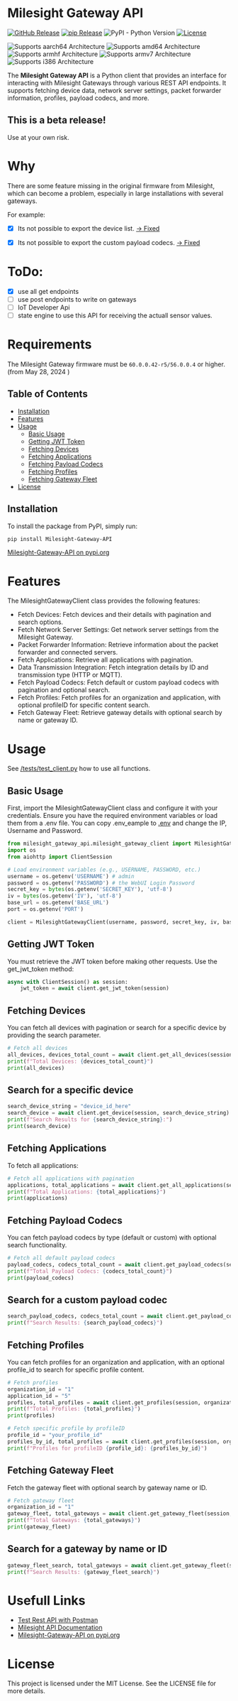 # Milesight Gateway API


[![GitHub Release][release-shield]][release]
[![pip Release][pip-release-shield]][pip-release]
![PyPI - Python Version](https://img.shields.io/pypi/pyversions/Milesight-Gateway-API)
[![License][license-shield]](LICENSE.md)

![Supports aarch64 Architecture][aarch64-shield]
![Supports amd64 Architecture][amd64-shield]
![Supports armhf Architecture][armhf-shield]
![Supports armv7 Architecture][armv7-shield]
![Supports i386 Architecture][i386-shield]

The **Milesight Gateway API** is a Python client that provides an interface for interacting with  Milesight Gateways through various REST API endpoints. 
It supports fetching device data, network server settings, packet forwarder information, profiles, payload codecs, and more.

## This is a beta release!

Use at your own risk.

# Why
There are some feature missing in the original firmware from Milesight, which can become a problem, especially in large installations with several gateways.

For example:
- [x] Its not possible to export the device list. [-> Fixed](https://github.com/corgan2222/Milesight-Gateway-API/blob/main/examples/export_devices.py)
- [x] Its not possible to export the custom payload codecs. [-> Fixed](https://github.com/corgan2222/Milesight-Gateway-API/blob/main/examples/export_custom_codec.py) 



# ToDo:
- [x] use all get endpoints
- [ ] use post endpoints to write on gateways
- [ ] IoT Developer Api
- [ ] state engine to use this API for receiving the actuall sensor values. 

# Requirements

The Milesight Gateway firmware must be ```60.0.0.42-r5/56.0.0.4``` or higher. (from May 28, 2024 )


## Table of Contents

- [Installation](#installation)
- [Features](#features)
- [Usage](#usage)
  - [Basic Usage](#basic-usage)
  - [Getting JWT Token](#getting-jwt-token)
  - [Fetching Devices](#fetching-devices)
  - [Fetching Applications](#fetching-applications)
  - [Fetching Payload Codecs](#fetching-payload-codecs)
  - [Fetching Profiles](#fetching-profiles)
  - [Fetching Gateway Fleet](#fetching-gateway-fleet)
- [License](#license)

## Installation

To install the package from PyPI, simply run:

```bash
pip install Milesight-Gateway-API
```

[Milesight-Gateway-API on pypi.org](https://pypi.org/project/Milesight-Gateway-API/)

# Features

The MilesightGatewayClient class provides the following features:

- Fetch Devices: Fetch devices and their details with pagination and search options.
- Fetch Network Server Settings: Get network server settings from the Milesight Gateway.
- Packet Forwarder Information: Retrieve information about the packet forwarder and connected servers.
- Fetch Applications: Retrieve all applications with pagination.
- Data Transmission Integration: Fetch integration details by ID and transmission type (HTTP or MQTT).
- Fetch Payload Codecs: Fetch default or custom payload codecs with pagination and optional search.
- Fetch Profiles: Fetch profiles for an organization and application, with optional profileID for specific content search.
- Fetch Gateway Fleet: Retrieve gateway details with optional search by name or gateway ID.

# Usage

See [/tests/test_client.py](https://github.com/corgan2222/Milesight-Gateway-API/blob/main/tests/test_client.py) how to use all functions.

## Basic Usage

First, import the MilesightGatewayClient class and configure it with your credentials. 
Ensure you have the required environment variables or load them from a .env file.
You can copy .env_eample to [.env](https://github.com/corgan2222/Milesight-Gateway-API/blob/main/examples/.env_example) and change the IP, Username and Password.


```python
from milesight_gateway_api.milesight_gateway_client import MilesightGatewayClient
import os
from aiohttp import ClientSession

# Load environment variables (e.g., USERNAME, PASSWORD, etc.)
username = os.getenv('USERNAME') # admin
password = os.getenv('PASSWORD') # the WebUI Login Password
secret_key = bytes(os.getenv('SECRET_KEY'), 'utf-8')
iv = bytes(os.getenv('IV'), 'utf-8')
base_url = os.getenv('BASE_URL')
port = os.getenv('PORT')

client = MilesightGatewayClient(username, password, secret_key, iv, base_url, port)
```

## Getting JWT Token

You must retrieve the JWT token before making other requests. Use the get_jwt_token method:

```python
async with ClientSession() as session:
    jwt_token = await client.get_jwt_token(session)    
```

## Fetching Devices

You can fetch all devices with pagination or search for a specific device by providing the search parameter.

```python
# Fetch all devices
all_devices, devices_total_count = await client.get_all_devices(session)
print(f"Total Devices: {devices_total_count}")
print(all_devices)
```

## Search for a specific device
```python
search_device_string = "device_id_here"
search_device = await client.get_device(session, search_device_string)
print(f"Search Results for {search_device_string}:")
print(search_device)
```
## Fetching Applications

To fetch all applications:

```python
# Fetch all applications with pagination
applications, total_applications = await client.get_all_applications(session)
print(f"Total Applications: {total_applications}")
print(applications)
```

## Fetching Payload Codecs

You can fetch payload codecs by type (default or custom) with optional search functionality.

```python
# Fetch all default payload codecs
payload_codecs, codecs_total_count = await client.get_payload_codecs(session, codec_type='default')
print(f"Total Payload Codecs: {codecs_total_count}")
print(payload_codecs)
```

## Search for a custom payload codec

```python
search_payload_codecs, codecs_total_count = await client.get_payload_codecs(session, codec_type='custom', search="custom_codec_name")
print(f"Search Results: {search_payload_codecs}")
```

## Fetching Profiles

You can fetch profiles for an organization and application, with an optional profile_id to search for specific profile content.

```python
# Fetch profiles
organization_id = "1"
application_id = "5"
profiles, total_profiles = await client.get_profiles(session, organization_id, application_id)
print(f"Total Profiles: {total_profiles}")
print(profiles)
```

```python
# Fetch specific profile by profileID
profile_id = "your_profile_id"
profiles_by_id, total_profiles = await client.get_profiles(session, organization_id, application_id, profile_id=profile_id)
print(f"Profiles for profileID {profile_id}: {profiles_by_id}")
```

## Fetching Gateway Fleet

Fetch the gateway fleet with optional search by gateway name or ID.

```python
# Fetch gateway fleet
organization_id = "1"
gateway_fleet, total_gateways = await client.get_gateway_fleet(session, organization_id)
print(f"Total Gateways: {total_gateways}")
print(gateway_fleet)
```

## Search for a gateway by name or ID

```python
gateway_fleet_search, total_gateways = await client.get_gateway_fleet(session, organization_id, search="gateway_name_or_id")
print(f"Search Results: {gateway_fleet_search}")
```

# Usefull Links

- [Test Rest API with Postman](https://support.milesight-iot.com/support/solutions/articles/73000514150-how-to-test-milesight-gateway-http-api-by-postman-)
- [Milesight API Documentation](https://support.milesight-iot.com/helpdesk/attachments/73117065743)
- [Milesight-Gateway-API on pypi.org](https://pypi.org/project/Milesight-Gateway-API/)


# License

This project is licensed under the MIT License. See the LICENSE file for more details.

[aarch64-shield]: https://img.shields.io/badge/aarch64-yes-green.svg
[amd64-shield]: https://img.shields.io/badge/amd64-yes-green.svg
[armhf-shield]: https://img.shields.io/badge/armv7-yes-green.svg
[armv7-shield]: https://img.shields.io/badge/armv7-yes-green.svg
[i386-shield]: https://img.shields.io/badge/i386-no-red.svg
[release-shield]: https://img.shields.io/github/v/release/corgan2222/Milesight-Gateway-API
[release]:        https://github.com/corgan2222/Milesight-Gateway-API/releases
[pip-release-shield]: https://img.shields.io/pypi/v/Milesight-Gateway-API
[pip-release]:        https://pypi.org/project/Milesight-Gateway-API/
[license-shield]: https://img.shields.io/github/license/corgan2222/Milesight-Gateway-API